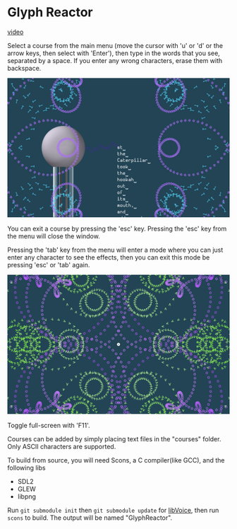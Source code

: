 
# Glyph Reactor

[video](https://www.youtube.com/watch?v=GX5vAXJlMV0&feature=youtu.be)

Select a course from the main menu (move the cursor with 'u' or 'd' or the arrow keys, then select with 'Enter'), then type in the words that you see, separated by a space. If you enter any wrong characters, erase them with backspace.

![screenshot](https://github.com/JonArintok/GlyphReactor/blob/master/img/screenshot04.png)

You can exit a course by pressing the 'esc' key. Pressing the 'esc' key from the menu will close the window.

Pressing the 'tab' key from the menu will enter a mode where you can just enter any character to see the effects, then you can exit this mode be pressing 'esc' or 'tab' again.

![screenshot](https://github.com/JonArintok/GlyphReactor/blob/master/img/screenshot06.png)


Toggle full-screen with 'F11'.

Courses can be added by simply placing text files in the "courses" folder.
Only ASCII characters are supported.

To build from source, you will need Scons, a C compiler(like GCC), and the following libs
- SDL2
- GLEW
- libpng

Run `git submodule init` then `git submodule update` for [libVoice](https://github.com/JonArintok/libVoice), then run `scons` to build. The output will be named "GlyphReactor".

